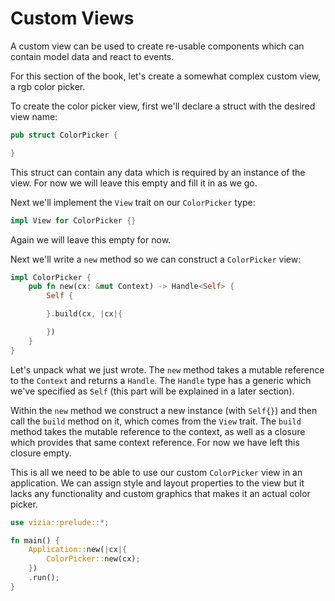 # Custom Views

A custom view can be used to create re-usable components which can contain model data and react to events.

For this section of the book, let's create a somewhat complex custom view, a rgb color picker.

To create the color picker view, first we'll declare a struct with the desired view name:

```rust
pub struct ColorPicker {

}
```

This struct can contain any data which is required by an instance of the view. For now we will leave this empty and fill it in as we go.

Next we'll implement the `View` trait on our `ColorPicker` type:
```rust
impl View for ColorPicker {}
```
Again we will leave this empty for now.

Next we'll write a `new` method so we can construct a `ColorPicker` view:

```rust
impl ColorPicker {
    pub fn new(cx: &mut Context) -> Handle<Self> {
        Self {

        }.build(cx, |cx|{

        })
    }
}
```

Let's unpack what we just wrote. The `new` method takes a mutable reference to the `Context` and returns a `Handle`. The `Handle` type has a generic which we've specified as `Self` (this part will be explained in a later section).

Within the `new` method we construct a new instance (with `Self{}`) and then call the `build` method on it, which comes from the `View` trait. The `build` method takes the mutable reference to the context, as well as a closure which provides that same context reference. For now we have left this closure empty.

This is all we need to be able to use our custom `ColorPicker` view in an application. We can assign style and layout properties to the view but it lacks any functionality and custom graphics that makes it an actual color picker.

```rust
use vizia::prelude::*;

fn main() {
    Application::new(|cx|{
        ColorPicker::new(cx);
    })
    .run();    
}
```

